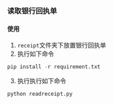 ### 读取银行回执单

#### 使用
1. `receipt`文件夹下放置银行回执单
2. 执行如下命令
```python
pip install -r requirement.txt
```
3. 执行执行如下命令
```python
python readreceipt.py
```
